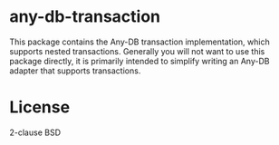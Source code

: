 # any-db-transaction

This package contains the Any-DB transaction implementation, which supports
nested transactions. Generally you will not want to use this package directly,
it is primarily intended to simplify writing an Any-DB adapter that supports
transactions.

# License

2-clause BSD
